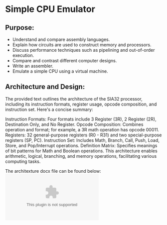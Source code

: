 # Simple CPU Emulator

## Purpose:
 - Understand and compare assembly languages.
 - Explain how circuits are used to construct memory and processors.
 - Discuss performance techniques such as pipelining and out-of-order execution.
 - Compare and contrast different computer designs.
 - Write an assembler.
 - Emulate a simple CPU using a virtual machine.

## Architecture and Design:
The provided text outlines the architecture of the SIA32 processor, including its instruction formats, register usage, opcode composition, and instruction set. Here's a concise summary:

Instruction Formats: Four formats include 3 Register (3R), 2 Register (2R), Destination Only, and No Register.
Opcode Composition: Combines operation and format; for example, a 3R math operation has opcode 00011.
Registers: 32 general-purpose registers (R0 - R31) and two special-purpose registers (SP, PC).
Instruction Set: Includes Math, Branch, Call, Push, Load, Store, and Pop/Interrupt operations.
Definition Matrix: Specifies meanings of bit patterns for Math and Boolean operations.
This architecture enables arithmetic, logical, branching, and memory operations, facilitating various computing tasks.

The architexture docx file can be found below:
![Architecture docx](https://github.com/JoshSauce1/CPU-Emulator/blob/master/SIA32.docx)
